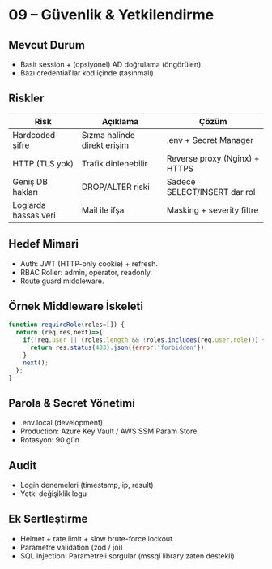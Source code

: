 # 09 – Güvenlik & Yetkilendirme

## Mevcut Durum
- Basit session + (opsiyonel) AD doğrulama (öngörülen).
- Bazı credential'lar kod içinde (taşınmalı).

## Riskler
| Risk | Açıklama | Çözüm |
|------|----------|-------|
| Hardcoded şifre | Sızma halinde direkt erişim | .env + Secret Manager |
| HTTP (TLS yok) | Trafik dinlenebilir | Reverse proxy (Nginx) + HTTPS |
| Geniş DB hakları | DROP/ALTER riski | Sadece SELECT/INSERT dar rol |
| Loglarda hassas veri | Mail ile ifşa | Masking + severity filtre |

## Hedef Mimari
- Auth: JWT (HTTP-only cookie) + refresh.
- RBAC Roller: admin, operator, readonly.
- Route guard middleware.

## Örnek Middleware İskeleti
```js
function requireRole(roles=[]) {
  return (req,res,next)=>{
    if(!req.user || (roles.length && !roles.includes(req.user.role))) {
      return res.status(403).json({error:'forbidden'});
    }
    next();
  };
}
```

## Parola & Secret Yönetimi
- .env.local (development)
- Production: Azure Key Vault / AWS SSM Param Store
- Rotasyon: 90 gün

## Audit
- Login denemeleri (timestamp, ip, result)
- Yetki değişiklik logu

## Ek Sertleştirme
- Helmet + rate limit + slow brute-force lockout
- Parametre validation (zod / joi)
- SQL injection: Parametreli sorgular (mssql library zaten destekli)

